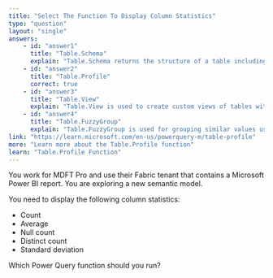 ```yaml
---
title: "Select The Function To Display Column Statistics"
type: "question"
layout: "single"
answers:
    - id: "answer1"
      title: "Table.Schema"
      explain: "Table.Schema returns the structure of a table including column names and data types, but does not provide statistical information about the data within those columns."
    - id: "answer2"
      title: "Table.Profile"
      correct: true
    - id: "answer3"
      title: "Table.View"
      explain: "Table.View is used to create custom views of tables with modified behavior, but does not provide statistical analysis of the column data."
    - id: "answer4"
      title: "Table.FuzzyGroup"
      explain: "Table.FuzzyGroup is used for grouping similar values using fuzzy matching algorithms, not for calculating column statistics."
link: "https://learn.microsoft.com/en-us/powerquery-m/table-profile"
more: "Learn more about the Table.Profile function"
learn: "Table.Profile Function"
---
```

You work for MDFT Pro and use their Fabric tenant that contains a Microsoft Power BI report. You are exploring a new semantic model. 

You need to display the following column statistics:
- Count
- Average
- Null count
- Distinct count
- Standard deviation

Which Power Query function should you run?
